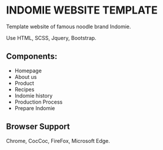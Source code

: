 
# INDOMIE WEBSITE TEMPLATE

Template website of famous noodle brand Indomie.

Use HTML, SCSS, Jquery, Bootstrap.

## Components:

- Homepage
- About us
- Product
- Recipes
- Indomie history
- Production Process
- Prepare Indomie 

   


## Browser Support
Chrome, CocCoc, FireFox, Microsoft Edge.
